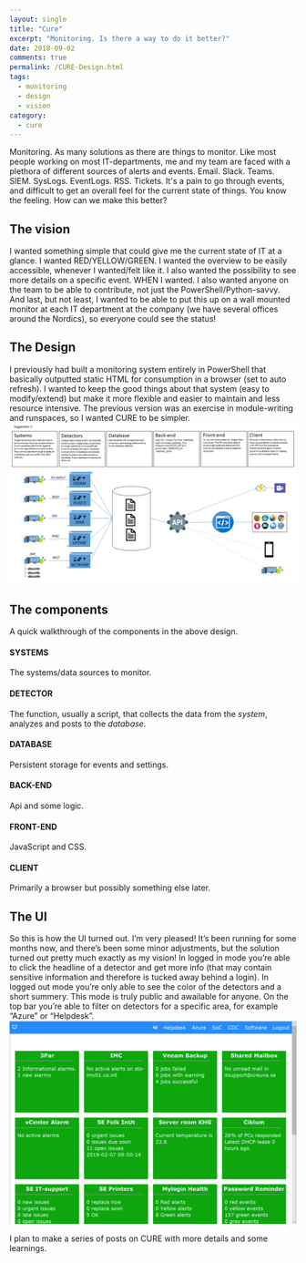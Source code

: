 ```yaml
---
layout: single
title: "Cure"
excerpt: "Monitoring. Is there a way to do it better?"
date: 2018-09-02
comments: true
permalink: /CURE-Design.html
tags:
  - monitoring
  - design
  - vision
category:
  - cure
---
```

Monitoring. As many solutions as there are things to monitor. 
Like most people working on most IT-departments, me and my team are faced with a plethora of different sources of alerts and events. 
Email. Slack. Teams. SIEM. SysLogs. EventLogs. RSS. Tickets. 
It's a pain to go through events, and difficult to get an overall feel for the current state of things.
You know the feeling.
How can we make this better?

## The vision
I wanted something simple that could give me the current state of IT at a glance. I wanted RED/YELLOW/GREEN. I wanted the overview to be easily accessible, whenever I wanted/felt like it. I also wanted the possibility to see more details on a specific event. WHEN I wanted. I also wanted anyone on the team to be able to contribute, not just the PowerShell/Python-savvy.
And last, but not least, I wanted to be able to put this up on a wall mounted monitor at each IT department at the company (we have several offices around the Nordics), so everyone could see the status!

## The Design
I previously had built a monitoring system entirely in PowerShell that basically outputted static HTML for consumption in a browser (set to auto refresh). I wanted to keep the good things about that system (easy to modify/extend) but make it more flexible and easier to maintain and less resource intensive. The previous version was an exercise in module-writing and runspaces, so I wanted CURE to be simpler.
![CURE Design](/assets/images/cure_design.png)

## The components
A quick walkthrough of the components in the above design.
#### SYSTEMS
The systems/data sources to monitor.
#### DETECTOR
The function, usually a script, that collects the data from the *system*, analyzes and posts to the *database*.
#### DATABASE
Persistent storage for events and settings.
#### BACK-END
Api and some logic.
#### FRONT-END
JavaScript and CSS.
#### CLIENT
Primarily a browser but possibly something else later.

## The UI
So this is how the UI turned out. I’m very pleased! It’s been running for some months now, and there’s been some minor adjustments, but the solution turned out pretty much exactly as my vision! 
In logged in mode you’re able to click the headline of a detector and get more info (that may contain sensitive information and therefore is tucked away behind a login). In logged out mode you’re only able to see the color of the detectors and a short summery. This mode is truly public and awailable for anyone.
On the top bar you’re able to filter on detectors for a specific area, for example “Azure” or “Helpdesk”.
![CURE UI](/assets/images/cure_ui.png)

I plan to make a series of posts on CURE with more details and some learnings.


